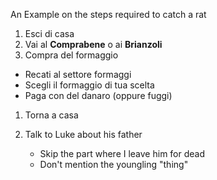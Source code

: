 An Example on the steps required to catch a rat

1. Esci di casa
1. Vai al **Comprabene** o ai **Brianzoli**
1. Compra del formaggio
  - Recati al settore formaggi
  - Scegli il formaggio di tua scelta
  - Paga con del danaro (oppure fuggi)
1. Torna a casa

1. Talk to Luke about his father

    * Skip the part where I leave him for dead

    - Don't mention the youngling "thing"
